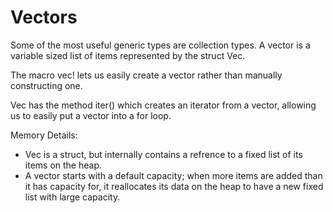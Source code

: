 # Vectors

Some of the most useful generic types are collection types. A vector is a variable 
sized list of items represented by the struct Vec.

The macro vec! lets us easily create a vector rather than manually constructing one.

Vec has the method iter() which creates an iterator from a vector, allowing us to
easily put a vector into a for loop.

Memory Details:

* Vec is a struct, but internally contains a refrence to a fixed list of its items on the heap.
* A vector starts with a default capacity; when more items are added than it has capacity for, it reallocates its data on the heap to have a new fixed list with large capacity.

